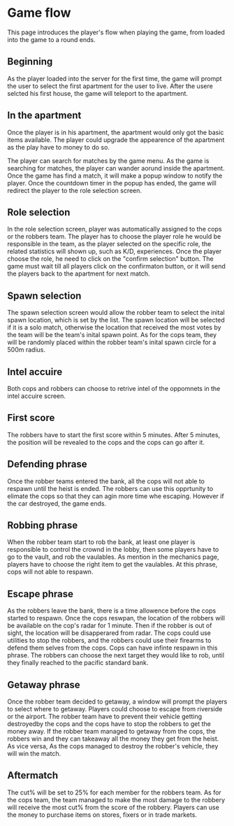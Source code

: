 # Game flow

This page introduces the player's flow when playing the game, from loaded into the game to a round ends.

## Beginning

As the player loaded into the server for the first time, the game will prompt the user to select the first apartment for the user to live. After the usere selcted his first house, the game will teleport to the apartment.

## In the apartment

Once the player is in his apartment, the apartment would only got the basic items available. The player could upgrade the appearence of the apartment as the play have to money to do so.

The player can search for matches by the game menu. As the game is searching for matches, the player can wander aorund inside the apartment. Once the game has find a match, it will make a popup window to notify the player. Once the countdown timer in the popup has ended, the game will redirect the player to the role selection screen.

## Role selection

In the role selection screen, player was automatically assigned to the cops or the robbers team. The player has to choose the player role he would be responsible in the team, as the player selected on the specific role, the related statistics will shown up, such as K/D, experiences. Once the player choose the role, he need to click on the "confirm selection" button. The game must wait till all players click on the confirmaton button, or it will send the players back to the apartment for next match.

## Spawn selection

The spawn selection screen would allow the robber team to select the inital spawn location, which is set by the list. The spawn location will be selected if it is a solo match, otherwise the location that received the most votes by the team will be the team's inital spawn point. As for the cops team, they will be randomly placed within the robber team's inital spawn circle for a 500m radius.

## Intel accuire

Both cops and robbers can choose to retrive intel of the oppomnets in the intel accuire screen.

## First score

The robbers have to start the first score within 5 minutes. After 5 minutes, the position will be revealed to the cops and the cops can go after it.

## Defending phrase

Once the robber teams entered the bank, all the cops will not able to respawn until the heist is ended. The robbers can use this opprtunity to elimate the cops so that they can agin more time whe escaping. However if the car destroyed, the game ends.

## Robbing phrase

When the robber team start to rob the bank, at least one player is responsible to control the crownd in the lobby, then some players have to go to the vault, and rob the vaulables. As mention in the mechanics page, players have to choose the right item to get the vaulables. At this phrase, cops will not able to respawn.

## Escape phrase

As the robbers leave the bank, there is a time allowence before the cops started to respawn. Once the cops reswpan, the location of the robbers will be available on the cop's radar for 1 minute. Then if the robber is out of sight, the location will be disapperared from radar. The cops could use utilities to stop the robbers, and the robbers could use their firearms to defend them selves from the cops. Cops can have infinte respawn in this phrase. The robbers can choose the next target they would like to rob, until they finally reached to the pacific standard bank.

## Getaway phrase

Once the robber team decided to getaway, a window will prompt the players to select where to getaway. Players could choose to escape from riverside or the airport. The robber team have to prevent their vehicle getting destroyedby the cops and the cops have to stop the robbers to get the money away. If the robber team managed to getaway from the cops, the robbers win and they can takeaway all the money they get from the heist. As vice versa, As the cops managed to destroy the robber's vehicle, they will win the match.

## Aftermatch

The cut% will be set to 25% for each member for the robbers team. As for the cops team, the team managed to make the most damage to the robbery will receive the most cut% from the score of the robbery. Players can use the money to purchase items on stores, fixers or in trade markets.
